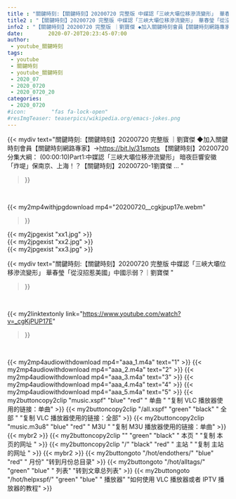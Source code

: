 ```yaml
---
title : "關鍵時刻:【關鍵時刻】20200720 完整版 中媒認「三峽大壩位移滲流變形」 華春瑩「從沒招惹美國」中國示弱？｜劉寶傑 "
title2 : "【關鍵時刻】20200720 完整版 中媒認「三峽大壩位移滲流變形」 華春瑩「從沒招惹美國」中國示弱？｜劉寶傑 "
info2 : "【關鍵時刻】20200720 完整版 ｜劉寶傑 ◆加入關鍵時刻會員【關鍵時刻網路專家】→https://bit.ly/31smots 【關鍵時刻】20200720分集大綱： (00:00:10)Part1:中媒認「三峽大壩位移滲流變形」 暗夜巨響安徽「炸堤」保南京、上海！？【關鍵時刻】20200720-1劉寶傑 ... "
date:        2020-07-20T20:23:45-07:00
author:
 - youtube_關鍵時刻
tags:
 - youtube
 - 關鍵時刻
 - youtube_關鍵時刻
 - 2020_07
 - 2020_0720
 - 2020_0720_20
categories:
 - 2020_0720
#icon:        "fas fa-lock-open"
#resImgTeaser: teaserpics/wikipedia.org/emacs-jokes.png
---
```


{{< mydiv text="關鍵時刻:【關鍵時刻】20200720 完整版 ｜劉寶傑 ◆加入關鍵時刻會員【關鍵時刻網路專家】→https://bit.ly/31smots 【關鍵時刻】20200720分集大綱： (00:00:10)Part1:中媒認「三峽大壩位移滲流變形」 暗夜巨響安徽「炸堤」保南京、上海！？【關鍵時刻】20200720-1劉寶傑 ... "
>}}
<br>


{{< my2mp4withjpgdownload mp4="20200720__cgkjpup17e.webm"
>}}

{{< my2jpgexist "xx1.jpg" >}}<br>
{{< my2jpgexist "xx2.jpg" >}}<br>
{{< my2jpgexist "xx3.jpg" >}}<br>



{{< mydiv text="關鍵時刻:【關鍵時刻】20200720 完整版 中媒認「三峽大壩位移滲流變形」 華春瑩「從沒招惹美國」中國示弱？｜劉寶傑 "
>}}
<br>

{{< my2linktextonly link="https://www.youtube.com/watch?v=_cgKjPUP17E"
>}}


<br>

{{< my2mp4audiowithdownload mp4="aaa_1.m4a"    text="1" >}}
{{< my2mp4audiowithdownload mp4="aaa_2.m4a"    text="2" >}}
{{< my2mp4audiowithdownload mp4="aaa_3.m4a"    text="3" >}}
{{< my2mp4audiowithdownload mp4="aaa_4.m4a"    text="4" >}}
{{< my2mp4audiowithdownload mp4="aaa_5.m4a"    text="5" >}}
{{< my2buttoncopy2clip "music.xspf"        "blue"   "red"    " 单曲 "  "复制 VLC 播放器使用的链接：单曲" >}} {{< my2buttoncopy2clip "/all.xspf"         "green"  "black"  " 全部 "  "复制 VLC 播放器使用的链接：全部" >}} {{< my2buttoncopy2clip "music.m3u8"        "blue"   "red"    " M3U  "    "复制 M3U 播放器使用的链接：单曲" >}} {{< mybr2 >}} {{< my2buttoncopy2clip ""                  "green"  "black"  " 本页 "    "复制 本页的网址 " >}} {{< my2buttoncopy2clip "/"                 "black"  "red"    " 主站 "    "复制 主站的网址 " >}} {{< mybr2 >}} {{< my2buttongoto      "/hot/endothers/"   "blue"   "red"    " 月份"   "转到月份总目录" >}} {{< my2buttongoto      "/hot/alltags/"     "green"  "blue"   " 列表"   "转到文章总列表" >}} {{< my2buttongoto      "/hot/helpxspf/"    "green"  "blue"   " 播放器" "如何使用 VLC 播放器或者 IPTV 播放器的教程" >}} 
